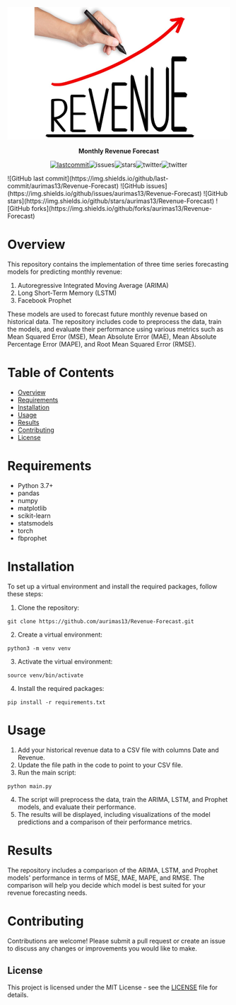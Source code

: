 <p align=center>
  <img height="300px" src="https://github.com/aurimas13/Revenue-Forecast/blob/main/public/images/revenue.jpg"/>
</p>

<p align="center" > <b> Monthly Revenue Forecast </b> </p>
<p align=center>
<a href="https://img.shields.io/github/last-commit/aurimas13/Revenue-Forecast"><img alt="lastcommit" src="https://img.shields.io/github/last-commit/aurimas13/Revenue-Forecast?style=social"/></a
<a href="https://img.shields.io/github/issues/aurimas13/Revenue-Forecast"><img alt="issues" src="https://img.shields.io/github/issues/aurimas13/Revenue-Forecast?style=social"/></a
<a href="https://img.shields.io/github/stars/aurimas13/Revenue-Forecast"><img alt="stars" src="https://img.shields.io/github/stars/aurimas13/Revenue-Forecast?style=social"/></a
<a href="https://img.shields.io/github/forks/aurimas13/Revenue-Forecast"><img alt="twitter" src="https://img.shields.io/github/forks/aurimas13/Revenue-Forecast?style=social"/></a
  <a href="https://twitter.com/anausedas"><img alt="twitter" src="https://img.shields.io/twitter/follow/anausedas?style=social"/></a>
</p>
![GitHub last commit](https://img.shields.io/github/last-commit/aurimas13/Revenue-Forecast)
![GitHub issues](https://img.shields.io/github/issues/aurimas13/Revenue-Forecast)
![GitHub stars](https://img.shields.io/github/stars/aurimas13/Revenue-Forecast)
![GitHub forks](https://img.shields.io/github/forks/aurimas13/Revenue-Forecast)

# Overview

This repository contains the implementation of three time series forecasting models for predicting monthly revenue:

1. Autoregressive Integrated Moving Average (ARIMA)
2. Long Short-Term Memory (LSTM)
3. Facebook Prophet

These models are used to forecast future monthly revenue based on historical data. The repository includes code to preprocess the data, train the models, and evaluate their performance using various metrics such as Mean Squared Error (MSE), Mean Absolute Error (MAE), Mean Absolute Percentage Error (MAPE), and Root Mean Squared Error (RMSE).

# Table of Contents

- [Overview](#overview)
- [Requirements](#requirements)
- [Installation](#installation)
- [Usage](#usage)
- [Results](#results)
- [Contributing](#contributing)
- [License](#license)

# Requirements

- Python 3.7+
- pandas
- numpy
- matplotlib
- scikit-learn
- statsmodels
- torch
- fbprophet

# Installation

To set up a virtual environment and install the required packages, follow these steps:

1. Clone the repository:
```
git clone https://github.com/aurimas13/Revenue-Forecast.git
```
2. Create a virtual environment:
```
python3 -m venv venv
```
3. Activate the virtual environment:
```
source venv/bin/activate
```
4. Install the required packages:
```
pip install -r requirements.txt
```

# Usage

1. Add your historical revenue data to a CSV file with columns Date and Revenue.
2. Update the file path in the code to point to your CSV file.
3. Run the main script:
```
python main.py
```
4. The script will preprocess the data, train the ARIMA, LSTM, and Prophet models, and evaluate their performance.
5. The results will be displayed, including visualizations of the model predictions and a comparison of their performance metrics.

# Results

The repository includes a comparison of the ARIMA, LSTM, and Prophet models' performance in terms of MSE, MAE, MAPE, and RMSE. The comparison will help you decide which model is best suited for your revenue forecasting needs.

# Contributing

Contributions are welcome! Please submit a pull request or create an issue to discuss any changes or improvements you would like to make.

## License

This project is licensed under the MIT License - see the [LICENSE](https://github.com/aurimas13/Revenue-Forecast/blob/main/LICENSE) file for details.